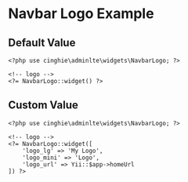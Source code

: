 Navbar Logo Example
=======================

## Default Value

```
<?php use cinghie\adminlte\widgets\NavbarLogo; ?>

<!-- logo -->
<?= NavbarLogo::widget() ?>
```

## Custom Value

```
<?php use cinghie\adminlte\widgets\NavbarLogo; ?>

<!-- logo -->
<?= NavbarLogo::widget([
    'logo_lg' => 'My Logo',
    'logo_mini' => 'Logo',
    'logo_url' => Yii::$app->homeUrl
]) ?>
```
